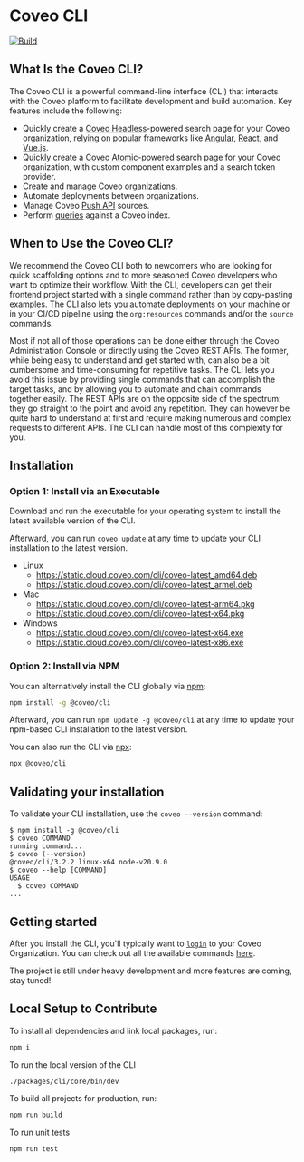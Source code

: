 # Coveo CLI

<!-- removefromdocs -->

[![Build](https://github.com/coveo/cli/actions/workflows/build.yml/badge.svg)](https://github.com/coveo/cli/actions/workflows/build.yml)

<!-- endremovefromdocs -->

## What Is the Coveo CLI?

The Coveo CLI is a powerful command-line interface (CLI) that interacts with the Coveo platform to facilitate development and build automation.
Key features include the following:

- Quickly create a [Coveo Headless](https://docs.coveo.com/headless)-powered search page for your Coveo organization, relying on popular frameworks like [Angular](https://angular.io), [React](https://reactjs.org/), and [Vue.js](https://vuejs.org/).
- Quickly create a [Coveo Atomic](https://docs.coveo.com/atomic)-powered search page for your Coveo organization, with custom component examples and a search token provider.
- Create and manage Coveo [organizations](https://docs.coveo.com/en/3374).
- Automate deployments between organizations.
- Manage Coveo [Push API](https://docs.coveo.com/en/68) sources.
- Perform [queries](https://docs.coveo.com/en/l25h0358) against a Coveo index.

## When to Use the Coveo CLI?

We recommend the Coveo CLI both to newcomers who are looking for quick scaffolding options and to more seasoned Coveo developers who want to optimize their workflow. With the CLI, developers can get their frontend project started with a single command rather than by copy-pasting examples.
The CLI also lets you automate deployments on your machine or in your CI/CD pipeline using the `org:resources` commands and/or the `source` commands.

Most if not all of those operations can be done either through the Coveo Administration Console or directly using the Coveo REST APIs.
The former, while being easy to understand and get started with, can also be a bit cumbersome and time-consuming for repetitive tasks. The CLI lets you avoid this issue by providing single commands that can accomplish the target tasks, and by allowing you to automate and chain commands together easily.
The REST APIs are on the opposite side of the spectrum: they go straight to the point and avoid any repetition. They can however be quite hard to understand at first and require making numerous and complex requests to different APIs. The CLI can handle most of this complexity for you.

## Installation

### Option 1: Install via an Executable

Download and run the executable for your operating system to install the latest available version of the CLI.

Afterward, you can run `coveo update` at any time to update your CLI installation to the latest version.

- Linux
  - <https://static.cloud.coveo.com/cli/coveo-latest_amd64.deb>
  - <https://static.cloud.coveo.com/cli/coveo-latest_armel.deb>
- Mac
  - <https://static.cloud.coveo.com/cli/coveo-latest-arm64.pkg>
  - <https://static.cloud.coveo.com/cli/coveo-latest-x64.pkg>
- Windows
  - <https://static.cloud.coveo.com/cli/coveo-latest-x64.exe>
  - <https://static.cloud.coveo.com/cli/coveo-latest-x86.exe>

### Option 2: Install via NPM

You can alternatively install the CLI globally via [npm](https://www.npmjs.com/package/@coveo/cli):

```sh
npm install -g @coveo/cli
```

Afterward, you can run `npm update -g @coveo/cli` at any time to update your npm-based CLI installation to the latest version.

You can also run the CLI via [npx](https://www.npmjs.com/package/npx):

```sh
npx @coveo/cli
```

<!-- removefromdocs -->

## Validating your installation

To validate your CLI installation, use the `coveo --version` command:

<!-- usage -->

```sh-session
$ npm install -g @coveo/cli
$ coveo COMMAND
running command...
$ coveo (--version)
@coveo/cli/3.2.2 linux-x64 node-v20.9.0
$ coveo --help [COMMAND]
USAGE
  $ coveo COMMAND
...
```

<!-- usagestop -->

## Getting started

After you install the CLI, you'll typically want to [`login`](https://github.com/coveo/cli/tree/master/packages/cli/core#coveo-authlogin) to your Coveo Organization.
You can check out all the available commands [here](https://github.com/coveo/cli/tree/master/packages/cli/core).

<!--
  Add full examples for each use case:
  TODO: CDX-492 One example to explain how to use org:resources commands.
  Similar to the SFDX CLI intro (https://developer.salesforce.com/docs/atlas.en-us.sfdx_dev.meta/sfdx_dev/sfdx_dev_intro.htm)
-->

The project is still under heavy development and more features are coming, stay tuned!

## Local Setup to Contribute

To install all dependencies and link local packages, run:

```sh
npm i
```

To run the local version of the CLI

```sh
./packages/cli/core/bin/dev
```

To build all projects for production, run:

```sh
npm run build
```

To run unit tests

```sh
npm run test
```

<!-- endremovefromdocs -->
